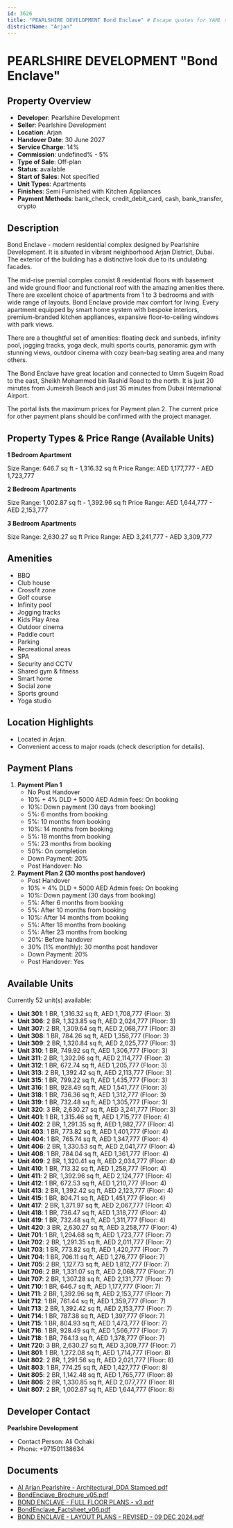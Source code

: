 ```yaml
---
id: 3626
title: "PEARLSHIRE DEVELOPMENT Bond Enclave" # Escape quotes for YAML string
districtName: "Arjan"
---
```


# PEARLSHIRE DEVELOPMENT "Bond Enclave"

## Property Overview
- **Developer**: Pearlshire Development
- **Seller**: Pearlshire Development
- **Location**: Arjan
- **Handover Date**: 30 June 2027
- **Service Charge**: 14%
- **Commission**: undefined% - 5%
- **Type of Sale**: Off-plan
- **Status**: available
- **Start of Sales**: Not specified
- **Unit Types**: Apartments
- **Finishes**: Semi Furnished with Kitchen Appliances
- **Payment Methods**: bank_check, credit_debit_card, cash, bank_transfer, crypto

## Description
Bond Enclave - modern residential complex designed by Pearlshire Development. It is situated in vibrant neighborhood Arjan District, Dubai. The exterior of the building has a distinctive look due to its undulating facades. 

The mid-rise premial complex consist 8 residential floors with basement and wide ground floor and functional roof with the amazing amenities there. There are excellent choice of apartments from 1 to 3 bedrooms and with wide range of layouts. Bond Enclave provide max comfort for living. Every apartment equipped by smart home system with bespoke interiors, premium-branded kitchen appliances, expansive floor-to-ceiling windows with park views.

There are a thoughtful set of amenities: floating deck and sunbeds, infinity pool, jogging tracks, yoga deck, multi sports courts, panoramic gym with stunning views, outdoor cinema with cozy bean-bag seating area and many others.

The Bond Enclave have great location and connected to Umm Suqeim Road to the east, Sheikh Mohammed bin Rashid Road to the north. It is just 20 minutes from Jumeirah Beach and just 35 minutes from Dubai International Airport.

The portal lists the maximum prices for Payment plan 2. The current price for other payment plans should be confirmed with the project manager.

## Property Types & Price Range (Available Units)
**1 Bedroom Apartment**

Size Range: 646.7 sq ft - 1,316.32 sq ft
Price Range: AED 1,177,777 - AED 1,723,777

**2 Bedroom Apartments**

Size Range: 1,002.87 sq ft - 1,392.96 sq ft
Price Range: AED 1,644,777 - AED 2,153,777

**3 Bedroom Apartments**

Size Range: 2,630.27 sq ft
Price Range: AED 3,241,777 - AED 3,309,777

## Amenities
- BBQ
- Club house
- Crossfit zone
- Golf course
- Infinity pool
- Jogging tracks
- Kids Play Area
- Outdoor cinema
- Paddle court
- Parking
- Recreational areas
- SPA
- Security and CCTV
- Shared gym & fitness
- Smart home
- Social zone
- Sports ground
- Yoga studio

## Location Highlights
- Located in Arjan.
- Convenient access to major roads (check description for details).

## Payment Plans
1. **Payment Plan 1**
   - No Post Handover
   - 10% + 4% DLD + 5000 AED Admin fees: On booking
   - 10%: Down payment (30 days from booking)
   - 5%: 6 months from booking
   - 5%: 10 months from booking
   - 10%: 14 months from booking
   - 5%: 18 months from booking
   - 5%: 23 months from booking
   - 50%: On completion
   - Down Payment: 20%
   - Post Handover: No
2. **Payment Plan 2 (30 months post handover)**
   - Post Handover
   - 10% + 4% DLD + 5000 AED Admin fees: On booking
   - 10%: Down payment (30 days from booking)
   - 5%: After 6 months from booking
   - 5%: After 10 months from booking
   - 10%: After 14 months from booking
   - 5%: After 18 months from booking
   - 5%: After 23 months from booking
   - 20%: Before handover
   - 30% (1% monthly): 30 months post handover
   - Down Payment: 20%
   - Post Handover: Yes

## Available Units
Currently 52 unit(s) available:
- **Unit 301**: 1 BR, 1,316.32 sq ft, AED 1,708,777 (Floor: 3)
- **Unit 306**: 2 BR, 1,323.85 sq ft, AED 2,024,777 (Floor: 3)
- **Unit 307**: 2 BR, 1,309.64 sq ft, AED 2,068,777 (Floor: 3)
- **Unit 308**: 1 BR, 784.26 sq ft, AED 1,356,777 (Floor: 3)
- **Unit 309**: 2 BR, 1,320.84 sq ft, AED 2,025,777 (Floor: 3)
- **Unit 310**: 1 BR, 749.92 sq ft, AED 1,306,777 (Floor: 3)
- **Unit 311**: 2 BR, 1,392.96 sq ft, AED 2,114,777 (Floor: 3)
- **Unit 312**: 1 BR, 672.74 sq ft, AED 1,205,777 (Floor: 3)
- **Unit 313**: 2 BR, 1,392.42 sq ft, AED 2,113,777 (Floor: 3)
- **Unit 315**: 1 BR, 799.22 sq ft, AED 1,435,777 (Floor: 3)
- **Unit 316**: 1 BR, 928.49 sq ft, AED 1,541,777 (Floor: 3)
- **Unit 318**: 1 BR, 736.36 sq ft, AED 1,312,777 (Floor: 3)
- **Unit 319**: 1 BR, 732.48 sq ft, AED 1,305,777 (Floor: 3)
- **Unit 320**: 3 BR, 2,630.27 sq ft, AED 3,241,777 (Floor: 3)
- **Unit 401**: 1 BR, 1,315.46 sq ft, AED 1,715,777 (Floor: 4)
- **Unit 402**: 2 BR, 1,291.35 sq ft, AED 1,982,777 (Floor: 4)
- **Unit 403**: 1 BR, 773.82 sq ft, AED 1,401,777 (Floor: 4)
- **Unit 404**: 1 BR, 765.74 sq ft, AED 1,347,777 (Floor: 4)
- **Unit 406**: 2 BR, 1,330.53 sq ft, AED 2,041,777 (Floor: 4)
- **Unit 408**: 1 BR, 784.04 sq ft, AED 1,361,777 (Floor: 4)
- **Unit 409**: 2 BR, 1,320.41 sq ft, AED 2,034,777 (Floor: 4)
- **Unit 410**: 1 BR, 713.32 sq ft, AED 1,258,777 (Floor: 4)
- **Unit 411**: 2 BR, 1,392.96 sq ft, AED 2,124,777 (Floor: 4)
- **Unit 412**: 1 BR, 672.53 sq ft, AED 1,210,777 (Floor: 4)
- **Unit 413**: 2 BR, 1,392.42 sq ft, AED 2,123,777 (Floor: 4)
- **Unit 415**: 1 BR, 804.71 sq ft, AED 1,451,777 (Floor: 4)
- **Unit 417**: 2 BR, 1,371.97 sq ft, AED 2,067,777 (Floor: 4)
- **Unit 418**: 1 BR, 736.47 sq ft, AED 1,318,777 (Floor: 4)
- **Unit 419**: 1 BR, 732.48 sq ft, AED 1,311,777 (Floor: 4)
- **Unit 420**: 3 BR, 2,630.27 sq ft, AED 3,258,777 (Floor: 4)
- **Unit 701**: 1 BR, 1,294.68 sq ft, AED 1,723,777 (Floor: 7)
- **Unit 702**: 2 BR, 1,291.35 sq ft, AED 2,011,777 (Floor: 7)
- **Unit 703**: 1 BR, 773.82 sq ft, AED 1,420,777 (Floor: 7)
- **Unit 704**: 1 BR, 706.11 sq ft, AED 1,276,777 (Floor: 7)
- **Unit 705**: 2 BR, 1,127.73 sq ft, AED 1,812,777 (Floor: 7)
- **Unit 706**: 2 BR, 1,331.07 sq ft, AED 2,068,777 (Floor: 7)
- **Unit 707**: 2 BR, 1,307.28 sq ft, AED 2,131,777 (Floor: 7)
- **Unit 710**: 1 BR, 646.7 sq ft, AED 1,177,777 (Floor: 7)
- **Unit 711**: 2 BR, 1,392.96 sq ft, AED 2,153,777 (Floor: 7)
- **Unit 712**: 1 BR, 761.44 sq ft, AED 1,359,777 (Floor: 7)
- **Unit 713**: 2 BR, 1,392.42 sq ft, AED 2,153,777 (Floor: 7)
- **Unit 714**: 1 BR, 787.38 sq ft, AED 1,397,777 (Floor: 7)
- **Unit 715**: 1 BR, 804.93 sq ft, AED 1,473,777 (Floor: 7)
- **Unit 716**: 1 BR, 928.49 sq ft, AED 1,566,777 (Floor: 7)
- **Unit 718**: 1 BR, 764.13 sq ft, AED 1,378,777 (Floor: 7)
- **Unit 720**: 3 BR, 2,630.27 sq ft, AED 3,309,777 (Floor: 7)
- **Unit 801**: 1 BR, 1,272.08 sq ft, AED 1,714,777 (Floor: 8)
- **Unit 802**: 2 BR, 1,291.56 sq ft, AED 2,021,777 (Floor: 8)
- **Unit 803**: 1 BR, 774.25 sq ft, AED 1,427,777 (Floor: 8)
- **Unit 805**: 2 BR, 1,142.48 sq ft, AED 1,765,777 (Floor: 8)
- **Unit 806**: 2 BR, 1,330.85 sq ft, AED 2,077,777 (Floor: 8)
- **Unit 807**: 2 BR, 1,002.87 sq ft, AED 1,644,777 (Floor: 8)

## Developer Contact
**Pearlshire Development**
- Contact Person: Ali Ochaki
- Phone: +971501138634

## Documents
- [Al Arjan Pearlshire - Architectural_DDA Stamped.pdf](https://cdn.geniemap.net/2024/11/28/3YqvyVn8PXH8r1R25S4xoUgyyDV5N585dO7vY1Gq.pdf)
- [BondEnclave_Brochure_v05.pdf](https://cdn.geniemap.net/2024/12/09/Rauqcu0HBHzKnCRBVDr076nXVZ9W5A24SNq7kj8g.pdf)
- [BOND ENCLAVE - FULL FLOOR PLANS - v3.pdf](https://cdn.geniemap.net/2025/01/06/K9COUm5nWVV0xadaydZPDeacYDOAQDUR6MsLq2ED.pdf)
- [BondEnclave_Factsheet_v06.pdf](https://cdn.geniemap.net/2025/01/06/2gvkbzUa64I4DnoPLoathqn0acIavNAUey8qM1Og.pdf)
- [BOND ENCLAVE - LAYOUT PLANS - REVISED - 09 DEC 2024.pdf](https://cdn.geniemap.net/2025/01/06/wPO67kRSjMhYvcgxVxLTijo6B0QquaTVMCxazNiX.pdf)
